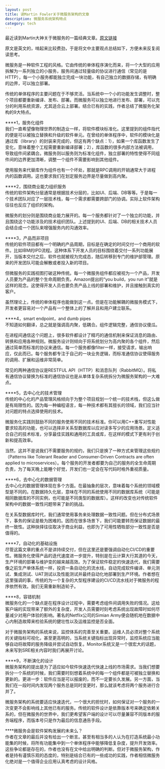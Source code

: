 ```yaml
---
layout: post
title: 读Martin Fowler关于微服务架构的文章
description: 微服务系统架构特点
category: tech
---
```


最近读到Martin大神关于微服务的一篇经典文章。[原文链接](https://www.martinfowler.com/articles/microservices.html)

原文是英文的，啃起来比较费劲，于是将文中主要观点总结如下，方便未来反复阅读思考。  

微服务是一种软件工程的风格。它由传统的单体程序演化而来，将一个大型的应用拆解为一系列独立的小服务，服务间通过轻量级的协议进行通信（常见的是HTTP），每一个小服务都能独立完成一块功能，有自己独立的数据存储，有明确的边界，可以独立部署。

传统的单体程序的主要问题在于不够灵活。当系统中一个小的功能发生调整时，整个项目都要重新编译、发布、部署。而微服务可以独立地进行发布、部署，可以充分的利用系统资源，尤其适合云上部署。结合已有的实践，作者总结了微服务化架构的9大特点。

****1，服务化组件  
我们一直希望像物理世界的制造业一样，将软件模块标准化。这里提到的组件指代的便是可以被独立替换和升级的软件单元。在曾经的单体程序中，软件的模块化是通过库（library）的封装来完成的，但这有两个缺点：1），如果一个库函数发生了变化，意味着整个工程需要重新编译部署；2），库函数的很多内部方法被调用，导致组件间紧耦合。微服务则以服务则为标准化组件，独立部署的特性使得不同组件间的边界更加清晰，调整一个组件不需要影响到其他组件。

使用服务来代替库作为组件也有一个坏处，那就是RPC调用的开销通常大于进程内的函数调用。这也要求我们在划定服务边界是尽量做到高内聚。

****2，围绕商业能力组织服务  
传统的软件架构分层通常是根据技术分层的，比如UI、后端、DB等等。于是每一个技术团队对应了一层技术栈，每一个需求都需要跨部门的协调。实际上软件架构往往也反应了组织的架构。

微服务的划分则是围绕商业能力展开的。每一个服务都针对了一个独立的功能，并且围绕这个功能涉及的技术组织团队。上述提到的UI、后端、DB的相关技术人员会结合成一个团队来增强服务内的沟通效率。

****3，产品而非项目  
传统的软件项目都有一个明确的产品周期，目标是在确定的时间交付一个商用的软件。比如IBM的IPD流程。这种体系下开发人员的目标围绕着交付一系列功能展开，当版本交付之后，软件也就被视为完成态，随后转移到专门的维护部管理。原来的开发团队可能会解散或者投入新的项目。

但微服务的实践视图打破这种传统。每一个微服务组件都应被视为一个产品，开发人员要为产品的整个生命周期负责。Amazon提出的“you build，you run it”就是这样的观念。这使得开发人员也要负责产品上线的部署和维护，并且接触到真实的客户。

虽然理论上，传统的单体程序也能做到这一点。但是在功能解耦的微服务模式下，开发者更容易对一个产品有一个整体上的了解并且和用户建立联系。

****4，smart endpoint，and dumb pipes  
不知道如何翻译，总之就是强调高内聚，低耦合。组件逻辑完整，通信协议傻瓜。

在进程间通信这个问题上，很多软件都设计了精巧的通信机制来保证消息的路由、转换和应用各种规则。微服务设计则倾向于将系统划分为高内聚的各个组件，然后通过简单而标准的协议来通信。每一个服务都像filter一样，接受请求，输出响应，仅此而已。每个服务都专注于自己的一块业务逻辑，而标准通信协议使得服务的调用、扩展和运维非常简单。

常见的两种通信协议是RESTFUL API（HTTP）和消息队列（RabbitMQ）。将私有通信协议替换为标准的通信协议也是从单体复杂系统拆分为微服务架构的一大难点。

****5，去中心化的技术管理  
传统的中心化的产品管理风格倾向于为整个项目规划一个统一的技术栈，但这么做是有局限性的。因为每一种编程语言，每一种技术都有其擅长的领域，我们应当针对问题的特点选择使用的技术。

微服务化实践则鼓励不同的服务使用不同的技术标准。你可以用C++重写对性能要求较高的功能，也可以选择非关系型数据库以应对读多写少的应用场景。定义适合自己的技术标准，分享最佳实践和通用的工具或库，在这样的模式下更有利于创新和提高效率。

当然，这并不是说我们不需要服务的规约，我们只是换了一种方式来管理这些规约（Patterns like Tolerant Reader and Consumer-Driven Contracts are often applied to microservices）。每个服务的开发者都要为自己的服务的全生命周期负责，为了每天晚上能睡个好觉，开发们也一定会在写代码时格外重视质量。

****6，去中心化的数据管理  
去中心化的数据管理体现在多个方面。在最抽象的层次，意味着每个系统的领域模型是不同的。在数据持久化层，意味在不同的系统使用不同的数据库系统（可能是相同数据库的不同实例，也可能是不同类型的数据库）。这样的改变也对传统软件架构中的数据一致性问题带来了新的挑战。

在关系型数据库时代，我们通常使用事务来处理数据一致性问题。但在分布式场景下，事务的保证是极为困难的。因而在很多场景下，我们可能要转而保证数据的最终一致性。这种抉择往往取决于商业利益，也即为了可用性牺牲部分一致性是否是值得的。

****7，自动化的基础设施  
尽管这篇文章的重点不是讲持续交付，但在这里还是要强调自动化CI/CD的重要性。微服务化使得产品的迭代速度进一步提升，特别是在云计算大行其道的今天，生产环境的部署与维护变的越来越高效。为了保证软件稳定的快速迭代，我们需要像之前生产单体系统一样，投资一条自动化的流水线，自动完成软件编译、单元测试、集成测试、UAT测试以及性能测试并最终自动化地部署到生产环境。作者想在这里强调的事，传统的为一个复杂的大型程序建设的CI/CD流水线对于微服务的程序依然有效。我们无需重新制造轮子。

****8，容错机制  
微服务化的一个缺点是在程序设计过程中，需要考虑组件间调用失败的情况。这给客户端的实现带来了额外的复杂度，开发人员需要时刻考虑系统出现故障时如何尽量减少对用户体验的影响。著名的Netflix公司的Simian Army便会随机地在数据中心内制造故障来检验系统的健壮性以及运维监控是否全面。

对于微服务架构的系统来说，监控体系的完善至关重要。运维人员必须对整个系统的关键指标可视化，甚至更高明的，当系统关键指标出现异常时，监控系统应当能够自动将故障的服务降级并尝试自动恢复。Monitor系统又是一个很宏大的话题，未来写到SRE相关内容时我们再展开讨论。

****9，不断演化的设计  
微服务架构的提出是为了适应如今软件快速迭代快速上线的市场需求。当我们想要拆分一个系统的时候，我们需要时刻想着系统中的每一个组件都是可被独立替换和更新的。更进一步：软件应当是可以报废的，而不一定要长久发展。另一方面，当我们在一段时间内发现两个服务总是同时变更时，那么就该考虑将两个服务进行合并了。

微服务架构的系统要适应快速迭代，一个很大的担忧时，如何保证对一个服务的一次变更不会影响线上其他已有的服务。传统的软件设计是依靠版本号来确定依赖关系的，但在微服务的世界中，我们更希望客户端的设计可以尽量兼容不同版本的服务端程序，而版本号只是作为最后的信息通告手段。

****微服务会是软件架构发展的未来么？  
作者在文章的最后并没有给出一个断言。甚至有相当多的人认为在打造系统最小功能集的时候，将所有功能集中到一个单体程序中能够降低复杂度，提升开发效率。这些争论都是存在的，作者也没有在文中给出明确的判断。但对于微服务架构，作者是持有谨慎乐观的态度的，特别是结合已有的一些成功的实践，作者相信微服务化绝对是一个值得企业应用认真考虑的设计风格。